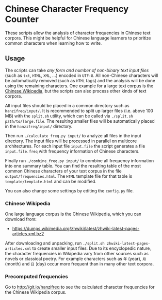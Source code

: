 # Chinese Character Frequency Counter

These scripts allow the analysis of character frequencies in Chinese text corpora. This might be helpful for Chinese language learners to prioritize common characters when learning how to write.

## Usage

The scripts can take _any form and number of non-binary text input files_ (such as `txt`, `HTML`, `XML`, ...) encoded in `UTF-8`. All non-Chinese characters will be automatically removed (such as `HTML` tags) and the analysis will be done using the remaining characters. One example for a large text corpus is the [Chinese Wikipedia](https://zh.wikipedia.org/), but the scripts can also process other kinds of text corpora.

All input files should be placed in a common directory such as `hanzifreq/input/`. It is recommended to split up larger files (i.e. above 100 MB) with the `split.sh` utility, which can be called via `./split.sh path/to/large.file`. The resulting smaller files will be automatically placed in the `hanzifreq/input/` directory.

Then run `./calculate_freq.py input/` to analyze all files in the input directory. The input files will be processed in parallel on multicore architectures. For each input file `input.file` the script generates a file `input.file.freq` with frequency information of Chinese characters.

Finally run `./combine_freq.py input/` to combine all frequency information into one summary table. You can find the resulting table of the most common Chinese characters of your text corpus in the file `output/frequencies.html`. The `HTML` template file for that table is `template/template.html` and can be modified.

You can also change some settings by editing the `config.py` file.

### Chinese Wikipedia

One large language corpus is the Chinese Wikipedia, which you can download from:

* https://dumps.wikimedia.org/zhwiki/latest/zhwiki-latest-pages-articles.xml.bz2

After downloading and unpacking, run `./split.sh zhwiki-latest-pages-articles.xml` to create smaller input files. Due to its encyclopedic nature, the character frequencies in Wikipedia vary from other sources such as novels or classical poetry. For example characters such as `年` (year), `月` (month) and `日` (day) occur more frequent than in many other text corpora.

### Precomputed frequencies

Go to http://git.io/hanzifreq to see the calculated character frequencies for the Chinese Wikipedia corpus.


